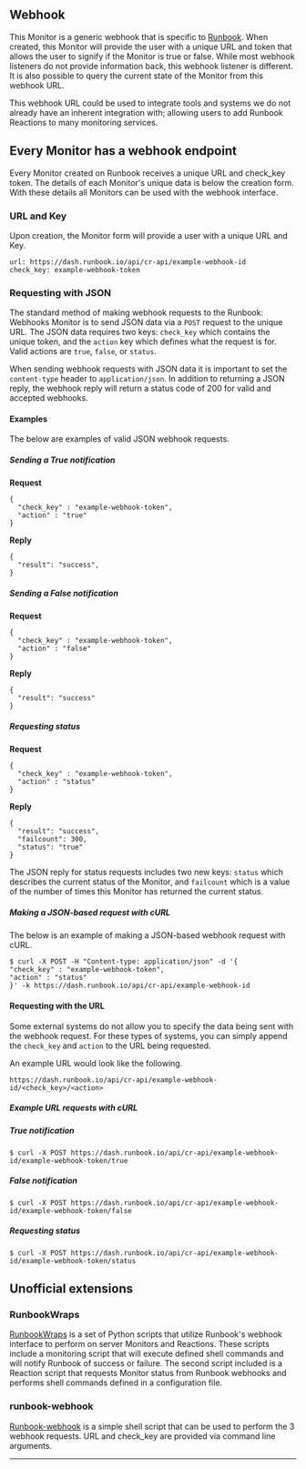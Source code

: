 ## Webhook

This Monitor is a generic webhook that is specific to [Runbook](https://www.runbook.io). When created, this Monitor will provide the user with a unique URL and token that allows the user to signify if the Monitor is true or false. While most webhook listeners do not provide information back, this webhook listener is different. It is also possible to query the current state of the Monitor from this webhook URL.

This webhook URL could be used to integrate tools and systems we do not already have an inherent integration with; allowing users to add Runbook Reactions to many monitoring services.

## Every Monitor has a webhook endpoint

Every Monitor created on Runbook receives a unique URL and check_key token. The details of each Monitor's unique data is below the creation form. With these details all Monitors can be used with the webhook interface.

### URL and Key

Upon creation, the Monitor form will provide a user with a unique URL and Key. 

    url: https://dash.runbook.io/api/cr-api/example-webhook-id
    check_key: example-webhook-token

### Requesting with JSON

The standard method of making webhook requests to the Runbook: Webhooks Monitor is to send JSON data via a `POST` request to the unique URL. The JSON data requires two keys: `check_key` which contains the unique token, and the `action` key which defines what the request is for. Valid actions are `true`, `false`, or `status`.

When sending webhook requests with JSON data it is important to set the `content-type` header to `application/json`. In addition to returning a JSON reply, the webhook reply will return a status code of 200 for valid and accepted webhooks.

#### Examples

The below are examples of valid JSON webhook requests.

##### Sending a True notification

**Request**

    {
      "check_key" : "example-webhook-token",
      "action" : "true"
    }

**Reply**

    {
      "result": "success",
    }

##### Sending a False notification

**Request**

    {
      "check_key" : "example-webhook-token",
      "action" : "false"
    }

**Reply**

    {
      "result": "success"
    }


##### Requesting status

**Request**

    {
      "check_key" : "example-webhook-token",
      "action" : "status"
    }
            
**Reply**

    {
      "result": "success",
      "failcount": 300,
      "status": "true"
    }

The JSON reply for status requests includes two new keys: `status` which describes the current status of the Monitor, and `failcount` which is a value of the number of times this Monitor has returned the current status.

##### Making a JSON-based request with cURL

The below is an example of making a JSON-based webhook request with cURL.

    $ curl -X POST -H "Content-type: application/json" -d '{
    "check_key" : "example-webhook-token",
    "action" : "status"
    }' -k https://dash.runbook.io/api/cr-api/example-webhook-id
            
#### Requesting with the URL

Some external systems do not allow you to specify the data being sent with the webhook request. For these types of systems, you can simply append the `check_key` and `action` to the URL being requested.

An example URL would look like the following.

    https://dash.runbook.io/api/cr-api/example-webhook-id/<check_key>/<action>

##### Example URL requests with cURL

##### True notification

    $ curl -X POST https://dash.runbook.io/api/cr-api/example-webhook-id/example-webhook-token/true

##### False notification

    $ curl -X POST https://dash.runbook.io/api/cr-api/example-webhook-id/example-webhook-token/false

##### Requesting status

    $ curl -X POST https://dash.runbook.io/api/cr-api/example-webhook-id/example-webhook-token/status

## Unofficial extensions

### RunbookWraps

[RunbookWraps](https://github.com/madflojo/RunbookWraps) is a set of Python scripts that utilize Runbook's webhook interface to perform on server Monitors and Reactions. These scripts include a monitoring script that will execute defined shell commands and will notify Runbook of success or failure. The second script included is a Reaction script that requests Monitor status from Runbook webhooks and performs shell commands defined in a configuration file.

### runbook-webhook

[Runbook-webhook](https://github.com/madflojo/runbook-webhook) is a simple shell script that can be used to perform the 3 webhook requests. URL and check_key are provided via command line arguments.

---